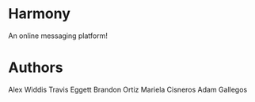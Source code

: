 # Harmony
An online messaging platform!

# Authors
Alex Widdis
Travis Eggett
Brandon Ortiz
Mariela Cisneros
Adam Gallegos
